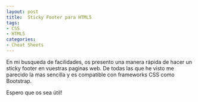 ```yaml
---
layout: post
title:  Sticky Footer para HTML5
tags: 
- CSS
- HTML5
categories:
- Cheat Sheets
---
```

En mi busqueda de facilidades, os presento una manera rápida de hacer un sticky footer en vuestras paginas web.
De todas las que he visto me parecido la mas sencilla y es compatible con frameworks CSS como Bootstrap.

<script src="https://gist.github.com/c7cd24393b9859186f62.js?file=sticky-footer.css"> </script>
Espero que os sea útil!